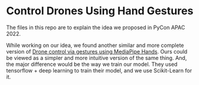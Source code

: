 # Control Drones Using Hand Gestures

The files in this repo are to explain the idea we proposed in PyCon APAC 2022.

While working on our idea, we found another similar and more complete version of [Drone control via gestures using MediaPipe Hands](https://developers.googleblog.com/2021/09/drone-control-via-gestures-using-mediapipe-hands.html).  Ours could be viewed as a simpler and more intuitive version of the same thing.  And, the major difference would be the way we train our model.  They used tensorflow + deep learning to train their model, and we use Scikit-Learn for it.

